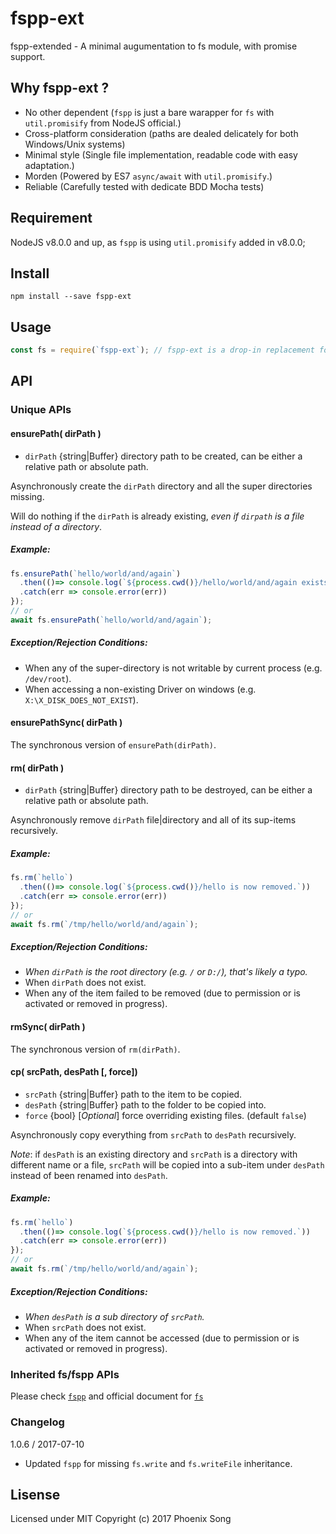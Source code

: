 # fspp-ext
fspp-extended - A minimal augumentation to fs module, with promise support.

## Why fspp-ext ?
- No other dependent (`fspp` is just a bare warapper for `fs` with `util.promisify` from NodeJS official.)
- Cross-platform consideration (paths are dealed delicately for both Windows/Unix systems)
- Minimal style (Single file implementation, readable code with easy adaptation.)
- Morden (Powered by ES7 `async/await` with `util.promisify`.)
- Reliable (Carefully tested with dedicate BDD Mocha tests)

## Requirement
NodeJS v8.0.0 and up, as `fspp` is using `util.promisify` added in v8.0.0;

## Install
```shell
npm install --save fspp-ext
```

## Usage
```javascript
const fs = require(`fspp-ext`); // fspp-ext is a drop-in replacement for fs or fspp.
```

## API
### Unique APIs

#### ensurePath( dirPath )
* `dirPath` {string|Buffer} directory path to be created, can be either a relative path or absolute path.

Asynchronously create the `dirPath` directory and all the super directories missing.

Will do nothing if the `dirPath` is already existing, *even if `dirpath` is a file instead of a directory*.

##### *Example:*

```js
fs.ensurePath(`hello/world/and/again`)
  .then(()=> console.log(`${process.cwd()}/hello/world/and/again exists now.`))
  .catch(err => console.error(err))
});
// or
await fs.ensurePath(`hello/world/and/again`);
```

##### *Exception/Rejection Conditions:*
- When any of the super-directory is not writable by current process (e.g. `/dev/root`).
- When accessing a non-existing Driver on windows (e.g. `X:\X_DISK_DOES_NOT_EXIST`).

#### ensurePathSync( dirPath )
The synchronous version of `ensurePath(dirPath)`.

#### rm( dirPath )
* `dirPath` {string|Buffer} directory path to be destroyed, can be either a relative path or absolute path.

Asynchronously remove `dirPath` file|directory and all of its sup-items recursively.

##### *Example:*

```js
fs.rm(`hello`)
  .then(()=> console.log(`${process.cwd()}/hello is now removed.`))
  .catch(err => console.error(err))
});
// or
await fs.rm(`/tmp/hello/world/and/again`);
```

##### *Exception/Rejection Conditions:*
- *When `dirPath` is the root directory (e.g. `/` or `D:/`), that's likely a typo.*
- When `dirPath` does not exist.
- When any of the item failed to be removed (due to permission or is activated or removed in progress).
#### rmSync( dirPath )
The synchronous version of `rm(dirPath)`.

#### cp( srcPath, desPath [, force])
* `srcPath` {string|Buffer} path to the item to be copied.
* `desPath` {string|Buffer} path to the folder to be copied into.
* `force` {bool} [*Optional*] force overriding existing files. (default `false`)

Asynchronously copy everything from `srcPath` to `desPath` recursively.

*Note*: if `desPath` is an existing directory and `srcPath` is a directory with different name or a file, `srcPath` will be copied into a sub-item under `desPath` instead of been renamed into `desPath`.

##### *Example:*

```js
fs.rm(`hello`)
  .then(()=> console.log(`${process.cwd()}/hello is now removed.`))
  .catch(err => console.error(err))
});
// or
await fs.rm(`/tmp/hello/world/and/again`);
```

##### *Exception/Rejection Conditions:*
- *When `desPath` is a sub directory of `srcPath`.*
- When `srcPath` does not exist.
- When any of the item cannot be accessed (due to permission or is activated or removed in progress).

### Inherited fs/fspp APIs
Please check [`fspp`](https://github.com/azusa0127/fs-promisified-plus) and official document for [`fs`](https://nodejs.org/api/fs.html)

### Changelog
1.0.6 / 2017-07-10
  * Updated `fspp` for missing `fs.write` and `fs.writeFile` inheritance.

## Lisense
Licensed under MIT
Copyright (c) 2017 Phoenix Song
